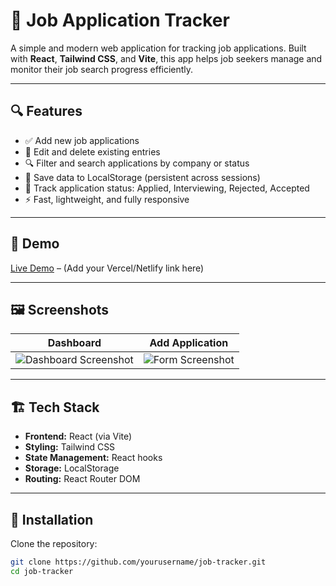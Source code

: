 # 💼 Job Application Tracker

A simple and modern web application for tracking job applications. Built with **React**, **Tailwind CSS**, and **Vite**, this app helps job seekers manage and monitor their job search progress efficiently.

---

## 🔍 Features

- ✅ Add new job applications
- 📝 Edit and delete existing entries
- 🔍 Filter and search applications by company or status
- 💾 Save data to LocalStorage (persistent across sessions)
- 🧾 Track application status: Applied, Interviewing, Rejected, Accepted
- ⚡ Fast, lightweight, and fully responsive

---

## 🚀 Demo

[Live Demo](#) – (Add your Vercel/Netlify link here)

---

## 🖼️ Screenshots

| Dashboard | Add Application |
|----------|------------------|
| ![Dashboard Screenshot](public/dashboard.png) | ![Form Screenshot](public/add-form.png) |

---

## 🏗️ Tech Stack

- **Frontend:** React (via Vite)
- **Styling:** Tailwind CSS
- **State Management:** React hooks
- **Storage:** LocalStorage
- **Routing:** React Router DOM

---

## 🧰 Installation

Clone the repository:

```bash
git clone https://github.com/yourusername/job-tracker.git
cd job-tracker
